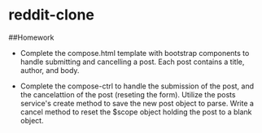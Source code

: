 # reddit-clone

##Homework
- Complete the compose.html template with bootstrap components to handle submitting and cancelling a post. Each post contains a title, author, and body.

- Complete the compose-ctrl to handle the submission of the post, and the cancelattion of the post (reseting the form). Utilize the posts service's create method to save the new post object to parse. Write a cancel method to reset the $scope object holding the post to a blank object.
